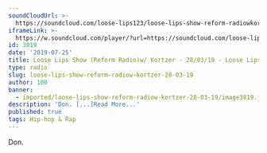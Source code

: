 ```yaml
---
soundCloudUrl: >-
  https://soundcloud.com/loose-lips123/loose-lips-show-reform-radiowkortzer-280319
iframeLink: >-
  https://w.soundcloud.com/player/?url=https://soundcloud.com/loose-lips123/loose-lips-show-reform-radiowkortzer-280319&color=00aabb&auto_play=false&hide_related=false&show_comments=true&show_user=true&show_reposts=false
id: 3819
date: '2019-07-25'
title: Loose Lips Show (Reform Radio)w/ Kortzer - 28/03/19 - Loose Lips
type: radio
slug: loose-lips-show-reform-radiow-kortzer-28-03-19
author: 100
banner:
  - imported/loose-lips-show-reform-radiow-kortzer-28-03-19/image3819.jpeg
description: 'Don. [...]Read More...'
published: true
tags: Hip-hop & Rap
---
```

Don.